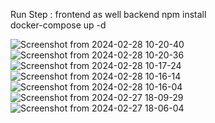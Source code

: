 Run Step :
frontend as well backend 
npm install \
docker-compose up -d

![Screenshot from 2024-02-28 10-20-40](https://github.com/AyushRudra/Docker-Mern/assets/153734147/24fc87af-b4db-4eaf-a477-fa1ff06ed704)
![Screenshot from 2024-02-28 10-20-36](https://github.com/AyushRudra/Docker-Mern/assets/153734147/9683f7b4-c24b-42c5-b37f-eef5fffb8e88)
![Screenshot from 2024-02-28 10-17-24](https://github.com/AyushRudra/Docker-Mern/assets/153734147/2a636792-3d0f-49c4-9caf-534eacc37490)
![Screenshot from 2024-02-28 10-16-14](https://github.com/AyushRudra/Docker-Mern/assets/153734147/b692d770-0c94-4a79-824b-c7bfa34571c6)
![Screenshot from 2024-02-28 10-16-04](https://github.com/AyushRudra/Docker-Mern/assets/153734147/db6ce395-7575-49fe-8cc5-b27f37bba146)
![Screenshot from 2024-02-27 18-09-29](https://github.com/AyushRudra/Docker-Mern/assets/153734147/4f812f09-0fd1-4daa-a924-7fbc9d9a35e8)
![Screenshot from 2024-02-27 18-06-04](https://github.com/AyushRudra/Docker-Mern/assets/153734147/4d711f12-3f8f-4e0d-84d9-a1f616aa2617)
